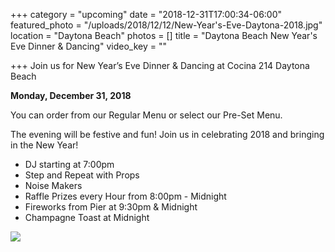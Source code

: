 +++
category = "upcoming"
date = "2018-12-31T17:00:34-06:00"
featured_photo = "/uploads/2018/12/12/New-Year's-Eve-Daytona-2018.jpg"
location = "Daytona Beach"
photos = []
title = "Daytona Beach New Year's Eve Dinner & Dancing"
video_key = ""

+++
Join us for New Year’s Eve Dinner & Dancing at Cocina 214 Daytona Beach

**Monday, December 31, 2018**

You can order from our Regular Menu or select our Pre-Set Menu.

The evening will be festive and fun! Join us in celebrating 2018 and bringing in the New Year!

* DJ starting at 7:00pm
* Step and Repeat with Props
* Noise Makers
* Raffle Prizes every Hour from 8:00pm - Midnight
* Fireworks from Pier at 9:30pm & Midnight
* Champagne Toast at Midnight 

![](/uploads/2018/12/12/New-Year's-Eve-Daytona-2018.jpg)